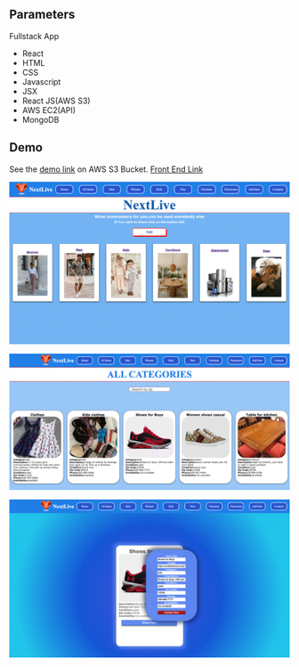 ## Parameters
Fullstack App
+ React
+ HTML
+ CSS
+ Javascript
+ JSX
+ React JS(AWS S3)
+ AWS EC2(API)
+ MongoDB


## Demo
See the [demo link](http://nextlife-np.s3-website-us-east-1.amazonaws.com/) on AWS S3 Bucket. 
[Front End Link](https://github.com/NatalliaPahosava/nextlife-frontend)

![Demo screen shot](https://github.com/NatalliaPahosava/nextlife-frontend/blob/main/src/assets/img/demo1.png)

![Demo screen shot](https://github.com/NatalliaPahosava/nextlife-frontend/blob/main/src/assets/img/demo2.png)

![Demo screen shot](https://github.com/NatalliaPahosava/nextlife-frontend/blob/main/src/assets/img/demo3.png)
